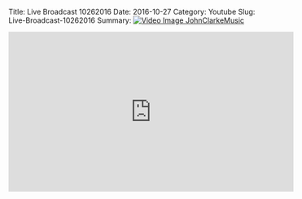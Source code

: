 Title: Live Broadcast 10262016
Date: 2016-10-27
Category: Youtube
Slug: Live-Broadcast-10262016
Summary: <a href="/Live-Broadcast-10262016.html"><img src="https://i.ytimg.com/vi/hEQu9qDGzJk/hqdefault.jpg" alt="Video Image JohnClarkeMusic"></a>

<iframe width="560" height="315" src="https://www.youtube.com/embed/hEQu9qDGzJk" title="YouTube video player" frameborder="0" allow="accelerometer; autoplay; clipboard-write; encrypted-media; gyroscope; picture-in-picture" allowfullscreen></iframe>

